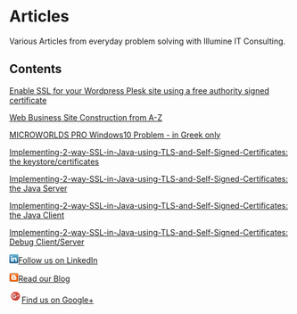 # Articles
Various Articles from everyday problem solving with Illumine IT Consulting.


## Contents

[Enable SSL for your Wordpress Plesk site using a free authority signed certificate](Enable-SSL-for-your-Wordpress-Plesk-site-using-a-free-authority-signed-certificate/Enable-SSL-for-your-Wordpress-Plesk-site-using-a-free-authority-signed-certificate.md)


[Web Business Site Construction from A-Z](Web-Business-Site-Construction-A-Z/Web-Business-Site-Construction-A-Z.md)


[MICROWORLDS PRO Windows10 Problem - in Greek only](MICROWORLDS_PRO_Windows10_Problem/MICROWORLDS_PRO_Microsoft_Windows10_προβλημα_εγκατάστασης.md)


[Implementing-2-way-SSL-in-Java-using-TLS-and-Self-Signed-Certificates: the keystore/certificates](part-1-keystore-trustore.md)


[Implementing-2-way-SSL-in-Java-using-TLS-and-Self-Signed-Certificates: the Java Server](part-2-the-java-server.md)


[Implementing-2-way-SSL-in-Java-using-TLS-and-Self-Signed-Certificates: the Java Client](part-3-the-java-client.md)


[Implementing-2-way-SSL-in-Java-using-TLS-and-Self-Signed-Certificates: Debug Client/Server](part-4-test-java-tls-client-server.md)


![LinkedIN](img/linkedin.png)[Follow us on LinkedIn](https://www.linkedin.com/company/illumine-it-consulting/)


![Blogspot](img/blogspot.png)[Read our Blog](https://illumineconsulting.blogspot.com/)


![Google+](img/gplus.png)[Find us on Google+](https://plus.google.com/+IllumineGr1/)             



 

